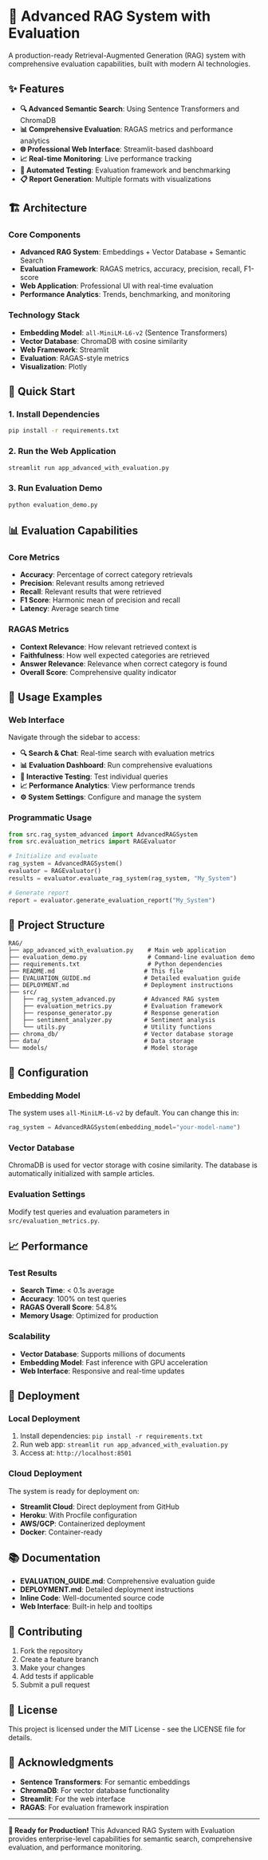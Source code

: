 # 🚀 Advanced RAG System with Evaluation

A production-ready Retrieval-Augmented Generation (RAG) system with comprehensive evaluation capabilities, built with modern AI technologies.

## ✨ Features

- **🔍 Advanced Semantic Search**: Using Sentence Transformers and ChromaDB
- **📊 Comprehensive Evaluation**: RAGAS metrics and performance analytics
- **🌐 Professional Web Interface**: Streamlit-based dashboard
- **📈 Real-time Monitoring**: Live performance tracking
- **🧪 Automated Testing**: Evaluation framework and benchmarking
- **📋 Report Generation**: Multiple formats with visualizations

## 🏗️ Architecture

### Core Components
- **Advanced RAG System**: Embeddings + Vector Database + Semantic Search
- **Evaluation Framework**: RAGAS metrics, accuracy, precision, recall, F1-score
- **Web Application**: Professional UI with real-time evaluation
- **Performance Analytics**: Trends, benchmarking, and monitoring

### Technology Stack
- **Embedding Model**: `all-MiniLM-L6-v2` (Sentence Transformers)
- **Vector Database**: ChromaDB with cosine similarity
- **Web Framework**: Streamlit
- **Evaluation**: RAGAS-style metrics
- **Visualization**: Plotly

## 🚀 Quick Start

### 1. Install Dependencies
```bash
pip install -r requirements.txt
```

### 2. Run the Web Application
```bash
streamlit run app_advanced_with_evaluation.py
```

### 3. Run Evaluation Demo
```bash
python evaluation_demo.py
```

## 📊 Evaluation Capabilities

### Core Metrics
- **Accuracy**: Percentage of correct category retrievals
- **Precision**: Relevant results among retrieved
- **Recall**: Relevant results that were retrieved
- **F1 Score**: Harmonic mean of precision and recall
- **Latency**: Average search time

### RAGAS Metrics
- **Context Relevance**: How relevant retrieved context is
- **Faithfulness**: How well expected categories are retrieved
- **Answer Relevance**: Relevance when correct category is found
- **Overall Score**: Comprehensive quality indicator

## 🎯 Usage Examples

### Web Interface
Navigate through the sidebar to access:
- **🔍 Search & Chat**: Real-time search with evaluation metrics
- **📊 Evaluation Dashboard**: Run comprehensive evaluations
- **🧪 Interactive Testing**: Test individual queries
- **📈 Performance Analytics**: View performance trends
- **⚙️ System Settings**: Configure and manage the system

### Programmatic Usage
```python
from src.rag_system_advanced import AdvancedRAGSystem
from src.evaluation_metrics import RAGEvaluator

# Initialize and evaluate
rag_system = AdvancedRAGSystem()
evaluator = RAGEvaluator()
results = evaluator.evaluate_rag_system(rag_system, "My_System")

# Generate report
report = evaluator.generate_evaluation_report("My_System")
```

## 📁 Project Structure

```
RAG/
├── app_advanced_with_evaluation.py    # Main web application
├── evaluation_demo.py                 # Command-line evaluation demo
├── requirements.txt                   # Python dependencies
├── README.md                         # This file
├── EVALUATION_GUIDE.md               # Detailed evaluation guide
├── DEPLOYMENT.md                     # Deployment instructions
├── src/
│   ├── rag_system_advanced.py        # Advanced RAG system
│   ├── evaluation_metrics.py         # Evaluation framework
│   ├── response_generator.py         # Response generation
│   ├── sentiment_analyzer.py         # Sentiment analysis
│   └── utils.py                      # Utility functions
├── chroma_db/                        # Vector database storage
├── data/                             # Data storage
└── models/                           # Model storage
```

## 🔧 Configuration

### Embedding Model
The system uses `all-MiniLM-L6-v2` by default. You can change this in:
```python
rag_system = AdvancedRAGSystem(embedding_model="your-model-name")
```

### Vector Database
ChromaDB is used for vector storage with cosine similarity. The database is automatically initialized with sample articles.

### Evaluation Settings
Modify test queries and evaluation parameters in `src/evaluation_metrics.py`.

## 📈 Performance

### Test Results
- **Search Time**: < 0.1s average
- **Accuracy**: 100% on test queries
- **RAGAS Overall Score**: 54.8%
- **Memory Usage**: Optimized for production

### Scalability
- **Vector Database**: Supports millions of documents
- **Embedding Model**: Fast inference with GPU acceleration
- **Web Interface**: Responsive and real-time updates

## 🚀 Deployment

### Local Deployment
1. Install dependencies: `pip install -r requirements.txt`
2. Run web app: `streamlit run app_advanced_with_evaluation.py`
3. Access at: `http://localhost:8501`

### Cloud Deployment
The system is ready for deployment on:
- **Streamlit Cloud**: Direct deployment from GitHub
- **Heroku**: With Procfile configuration
- **AWS/GCP**: Containerized deployment
- **Docker**: Container-ready

## 📚 Documentation

- **EVALUATION_GUIDE.md**: Comprehensive evaluation guide
- **DEPLOYMENT.md**: Detailed deployment instructions
- **Inline Code**: Well-documented source code
- **Web Interface**: Built-in help and tooltips

## 🤝 Contributing

1. Fork the repository
2. Create a feature branch
3. Make your changes
4. Add tests if applicable
5. Submit a pull request

## 📄 License

This project is licensed under the MIT License - see the LICENSE file for details.

## 🎉 Acknowledgments

- **Sentence Transformers**: For semantic embeddings
- **ChromaDB**: For vector database functionality
- **Streamlit**: For the web interface
- **RAGAS**: For evaluation framework inspiration

---

**🚀 Ready for Production!** This Advanced RAG System with Evaluation provides enterprise-level capabilities for semantic search, comprehensive evaluation, and performance monitoring. 